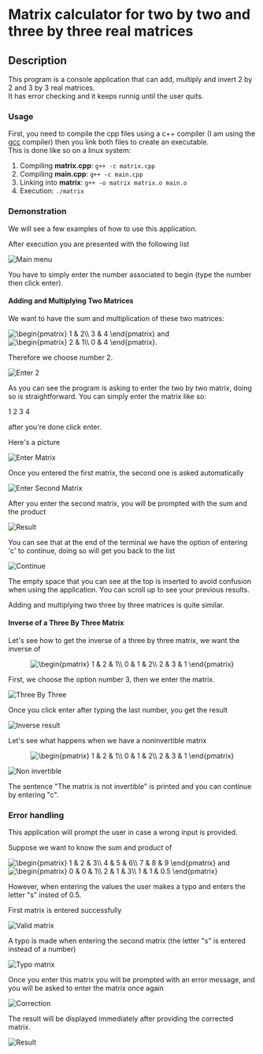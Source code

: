 # Matrix calculator for two by two and three by three real matrices

## Description

This program is a console application that can add, multiply and invert 2 by 2 and 3 by 3 real matrices.<br>
It has error checking and it keeps runnig until the user quits.

### Usage

First, you need to compile the cpp files using a c++ compiler (I am using the [gcc](https://gcc.gnu.org) compiler) then you link both files to create an executable.<br>
This is done like so on a linux system:

1. Compiling **matrix.cpp**: `g++ -c matrix.cpp`
2. Compiling **main.cpp**: `g++ -c main.cpp`
3. Linking into **matrix**: `g++ -o matrix matrix.o main.o`
4. Execution: `./matrix`

### Demonstration

We will see a few examples of how to use this application.

After execution you are presented with the following list

![Main menu](./images/menu.png)

You have to simply enter the number associated to begin (type the number then click enter).

#### Adding and Multiplying Two Matrices

We want to have the sum and multiplication of these two matrices:

<img src="https://latex.codecogs.com/gif.latex?\begin{pmatrix}&space;1&space;&&space;2\\&space;3&space;&&space;4&space;\end{pmatrix}" title="\begin{pmatrix} 1 & 2\\ 3 & 4 \end{pmatrix}" /> and <img src="https://latex.codecogs.com/gif.latex?\begin{pmatrix}&space;2&space;&&space;1\\&space;0&space;&&space;4&space;\end{pmatrix}" title="\begin{pmatrix} 2 & 1\\ 0 & 4 \end{pmatrix}" />.

Therefore we choose number 2.

![Enter 2](./images/select-2.png)

As you can see the program is asking to enter the two by two matrix, doing so is straightforward.
You can simply enter the matrix like so: 

1 2
3 4

after you're done click enter.

Here's a picture

![Enter Matrix](./images/enter-matrix.png)

Once you entered the first matrix, the second one is asked automatically

![Enter Second Matrix](./images/second-matrix.png)

After you enter the second matrix, you will be prompted with the sum and the product

![Result](./images/add-prod.png)

You can see that at the end of the terminal we have the option of entering 'c' to continue, doing so will get you
back to the list

![Continue](./images/continue.png)

The empty space that you can see at the top is inserted to avoid confusion when using the application.
You can scroll up to see your previous results.

Adding and multiplying two three by three matrices is quite similar.

#### Inverse of a Three By Three Matrix

Let's see how to get the inverse of a three by three matrix, we want the inverse of
<p align="center">
<img src="https://latex.codecogs.com/gif.latex?\begin{pmatrix}&space;1&space;&&space;2&space;&&space;1\\&space;0&space;&&space;1&space;&&space;2\\&space;2&space;&&space;3&space;&&space;1&space;\end{pmatrix}" title="\begin{pmatrix} 1 & 2 & 1\\ 0 & 1 & 2\\ 2 & 3 & 1 \end{pmatrix}" /></p>
First, we choose the option number 3, then we enter the matrix.

![Three By Three](./images/three-inverse.png)

Once you click enter after typing the last number, you get the result

![Inverse result](./images/inverse-result.png)

Let's see what happens when we have a noninvertible matrix
<p align="center">
<img src="https://latex.codecogs.com/gif.latex?\begin{pmatrix}&space;1&space;&&space;2&space;&&space;1\\&space;0&space;&&space;1&space;&&space;2\\&space;2&space;&&space;3&space;&&space;1&space;\end{pmatrix}" title="\begin{pmatrix} 1 & 2 & 1\\ 0 & 1 & 2\\ 2 & 3 & 1 \end{pmatrix}" /></p>

![Non invertible](./images/noninvertibal.png)

The sentence "The matrix is not invertible" is printed and you can continue by entering "c".

### Error handling

This application will prompt the user in case a wrong input is provided.

Suppose we want to know the sum and product of 

<img src="https://latex.codecogs.com/gif.latex?\begin{pmatrix}&space;1&space;&&space;2&space;&&space;3\\&space;4&space;&&space;5&space;&&space;6\\&space;7&space;&&space;8&space;&&space;9&space;\end{pmatrix}" title="\begin{pmatrix} 1 & 2 & 3\\ 4 & 5 & 6\\ 7 & 8 & 9 \end{pmatrix}" /> and <img src="https://latex.codecogs.com/gif.latex?\begin{pmatrix}&space;0&space;&&space;0&space;&&space;1\\&space;2&space;&&space;1&space;&&space;3\\&space;1&space;&&space;1&space;&&space;0.5&space;\end{pmatrix}" title="\begin{pmatrix} 0 & 0 & 1\\ 2 & 1 & 3\\ 1 & 1 & 0.5 \end{pmatrix}" />

However, when entering the values the user makes a typo and enters the letter "s" insted of 0.5.

First matrix is entered successfully

![Valid matrix](./images/valid-matrix.png)

A typo is made when entering the second matrix (the letter "s" is entered instead of a number)

![Typo matrix](./images/typo-matrix.png)

Once you enter this matrix you will be prompted with an error message, and you will be asked to enter the matrix once again

![Correction](./images/correction.png)

The result will be displayed immediately after providing the corrected matrix.

![Result](./images/final-result.png)